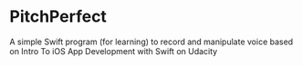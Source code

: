 # PitchPerfect

A simple Swift program (for learning) to record and manipulate voice based on Intro To iOS App Development with Swift on Udacity
